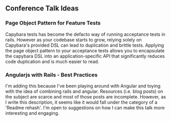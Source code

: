 ## Conference Talk Ideas

### Page Object Pattern for Feature Tests

Capybara tests has become the defacto way of running acceptance tests in rails. However as your codebase starts to grow, relying solely on Capybara's provided DSL can lead to duplication and brittle tests. Applying the page object pattern to your acceptance tests allows you to encapsulate the capybara DSL into an application-specific API that significantly reduces code duplication and is much easier to read.

### Angularjs with Rails - Best Practices

I'm adding this because I've been playing around with Angular and toying with the idea of combining rails and angular. Resources (i.e. blog posts) on the subject are scarce and most of those posts are incomplete. However, as I write this description, it seems like it would fall under the category of a 'Readme rehash'. I'm open to suggestions on how I can make this talk more interesting and engaging.
